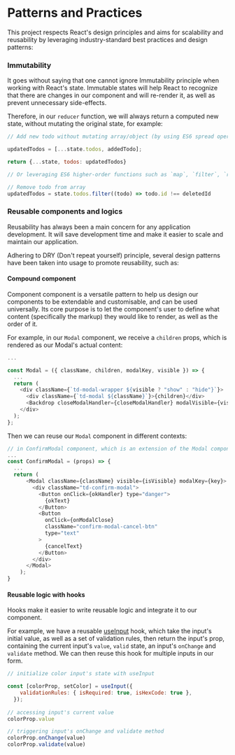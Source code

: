 # Patterns and Practices
This project respects React's design principles and aims for scalability and reusability by leveraging industry-standard best practices and design patterns:

### Immutability
It goes without saying that one cannot ignore Immutability principle when working with React's state. Immutable states will help React to recognize that there are changes in our component and will re-render it, as well as prevent unnecessary side-effects.

Therefore, in our `reducer` function, we will always return a computed new state, without mutating the original state, for example:

```js
// Add new todo without mutating array/object (by using ES6 spread operator)

updatedTodos = [...state.todos, addedTodo];

return {...state, todos: updatedTodos}

```


```js
// Or leveraging ES6 higher-order functions such as `map`, `filter`, `reducer`, etc.

// Remove todo from array
updatedTodos = state.todos.filter((todo) => todo.id !== deletedId

```

### Reusable components and logics
Reusability has always been a main concern for any application development. It will save development time and make it easier to scale and maintain our application.

Adhering to DRY (Don't repeat yourself) principle, several design patterns have been taken into usage to promote reusability, such as:

#### Compound component

Component component is a versatile pattern to help us design our components to be extendable and customisable, and can be used universally. Its core purpose is to let the component's user to define what content (specifically the markup) they would like to render, as well as the order of it.

For example, in our `Modal` component, we receive a `children` props, which is rendered as our Modal's actual content:

```js
...

const Modal = ({ className, children, modalKey, visible }) => {
  ...
  return (
    <div className={`td-modal-wrapper ${visible ? "show" : "hide"}`}>
      <div className={`td-modal ${className}`}>{children}</div>
      <Backdrop closeModalHandler={closeModalHandler} modalVisible={visible} />
    </div>
  );
};
```

Then we can reuse our `Modal` component in different contexts:

```js
// in ConfirmModal component, which is an extension of the Modal component
...
const ConfirmModal = (props) => {
  ...
  return (
      <Modal className={className} visible={isVisible} modalKey={key}>
        <div className="td-confirm-modal">
          <Button onClick={okHandler} type="danger">
            {okText}
          </Button>
          <Button
            onClick={onModalClose}
            className="confirm-modal-cancel-btn"
            type="text"
          >
            {cancelText}
          </Button>
        </div>
      </Modal>
    );
}
```

#### Reusable logic with hooks

Hooks make it easier to write reusable logic and integrate it to our component.

For example, we have a reusable [useInput](https://github.com/leannedo/Assignment/blob/master/client/src/modules/input/hooks/useInput.js) hook, which take the input's initial value, as well as a set of validation rules, then return the input's prop, containing the current input's `value`, `valid` state, an input's `onChange` and `validate` method. We can then reuse this hook for multiple inputs in our form.

```js
// initialize color input's state with useInput

const [colorProp, setColor] = useInput({
    validationRules: { isRequired: true, isHexCode: true },
  });
  
// accessing input's current value
colorProp.value

// triggering input's onChange and validate method
colorProp.onChange(value)
colorProp.validate(value)
  
```
